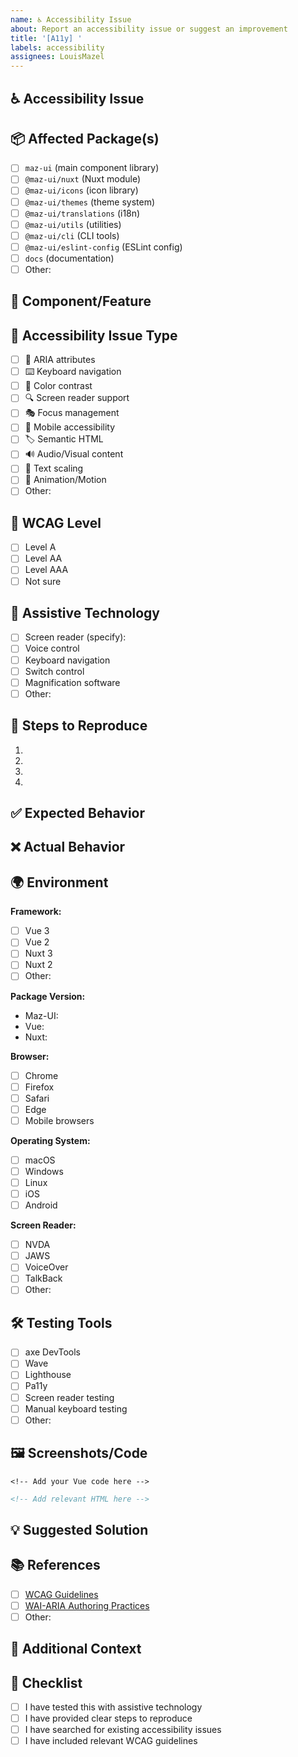 ```yaml
---
name: ♿ Accessibility Issue
about: Report an accessibility issue or suggest an improvement
title: '[A11y] '
labels: accessibility
assignees: LouisMazel
---
```


## ♿ Accessibility Issue

<!-- Describe the accessibility issue you're experiencing -->

## 📦 Affected Package(s)

<!-- Check all packages that are affected by this accessibility issue -->

- [ ] `maz-ui` (main component library)
- [ ] `@maz-ui/nuxt` (Nuxt module)
- [ ] `@maz-ui/icons` (icon library)
- [ ] `@maz-ui/themes` (theme system)
- [ ] `@maz-ui/translations` (i18n)
- [ ] `@maz-ui/utils` (utilities)
- [ ] `@maz-ui/cli` (CLI tools)
- [ ] `@maz-ui/eslint-config` (ESLint config)
- [ ] `docs` (documentation)
- [ ] Other:

## 🔧 Component/Feature

<!-- If applicable, specify the component or feature name -->

## 🎯 Accessibility Issue Type

<!-- What type of accessibility issue is this? -->

- [ ] 🌟 ARIA attributes
- [ ] ⌨️ Keyboard navigation
- [ ] 🎨 Color contrast
- [ ] 🔍 Screen reader support
- [ ] 🎭 Focus management
- [ ] 📱 Mobile accessibility
- [ ] 🏷️ Semantic HTML
- [ ] 🔊 Audio/Visual content
- [ ] 📏 Text scaling
- [ ] 🎪 Animation/Motion
- [ ] Other:

## 🎯 WCAG Level

<!-- What WCAG level does this relate to? -->

- [ ] Level A
- [ ] Level AA
- [ ] Level AAA
- [ ] Not sure

## 🔧 Assistive Technology

<!-- What assistive technology are you using? -->

- [ ] Screen reader (specify):
- [ ] Voice control
- [ ] Keyboard navigation
- [ ] Switch control
- [ ] Magnification software
- [ ] Other:

## 🔄 Steps to Reproduce

<!-- Steps to reproduce the accessibility issue -->

1.
2.
3.
4.

## ✅ Expected Behavior

<!-- What should happen from an accessibility perspective? -->

## ❌ Actual Behavior

<!-- What actually happens? -->

## 🌍 Environment

**Framework:**

- [ ] Vue 3
- [ ] Vue 2
- [ ] Nuxt 3
- [ ] Nuxt 2
- [ ] Other:

**Package Version:**

- Maz-UI:
- Vue:
- Nuxt:

**Browser:**

- [ ] Chrome
- [ ] Firefox
- [ ] Safari
- [ ] Edge
- [ ] Mobile browsers

**Operating System:**

- [ ] macOS
- [ ] Windows
- [ ] Linux
- [ ] iOS
- [ ] Android

**Screen Reader:**

- [ ] NVDA
- [ ] JAWS
- [ ] VoiceOver
- [ ] TalkBack
- [ ] Other:

## 🛠️ Testing Tools

<!-- What accessibility testing tools have you used? -->

- [ ] axe DevTools
- [ ] Wave
- [ ] Lighthouse
- [ ] Pa11y
- [ ] Screen reader testing
- [ ] Manual keyboard testing
- [ ] Other:

## 🖼️ Screenshots/Code

<!-- If applicable, add screenshots or code examples -->

```vue
<!-- Add your Vue code here -->
```

```html
<!-- Add relevant HTML here -->
```

## 💡 Suggested Solution

<!-- If you have ideas on how to fix this accessibility issue, please share them -->

## 📚 References

<!-- Any relevant accessibility guidelines or resources -->

- [ ] [WCAG Guidelines](https://www.w3.org/WAI/WCAG21/quickref/)
- [ ] [WAI-ARIA Authoring Practices](https://www.w3.org/WAI/ARIA/apg/)
- [ ] Other:

## 📝 Additional Context

<!-- Add any other context about the accessibility issue -->

## 📝 Checklist

<!-- Please check the following before submitting -->

- [ ] I have tested this with assistive technology
- [ ] I have provided clear steps to reproduce
- [ ] I have searched for existing accessibility issues
- [ ] I have included relevant WCAG guidelines
